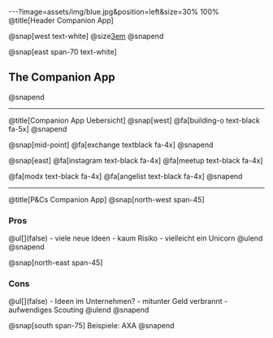 ---?image=assets/img/blue.jpg&position=left&size=30% 100%
@title[Header Companion App]

@snap[west text-white]
@size[3em](5.)
@snapend

@snap[east span-70 text-white]
<h2>The Companion App</h2>
@snapend

---
@title[Companion App Uebersicht]
@snap[west]
@fa[building-o text-black fa-5x]
@snapend

@snap[mid-point]
@fa[exchange textblack fa-4x]
@snapend

@snap[east]
@fa[instagram text-black fa-4x]
@fa[meetup text-black fa-4x]

@fa[modx text-black fa-4x]
@fa[angelist text-black fa-4x]
@snapend

---
@title[P&Cs Companion App]
@snap[north-west span-45]
  <h3>Pros</h3>
  @ul[](false)
    - viele neue Ideen
    - kaum Risiko
    - vielleicht ein Unicorn
    @ulend
@snapend

@snap[north-east span-45]
  <h3>Cons</h3>
  @ul[](false)
    - Ideen im Unternehmen?
    - mitunter Geld verbrannt
    - aufwendiges Scouting
  @ulend
@snapend

@snap[south span-75]
Beispiele: AXA
@snapend
